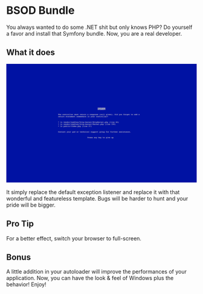 BSOD Bundle
===========

You always wanted to do some .NET shit but only knows PHP? Do yourself a favor and install that Symfony bundle. Now, you
are a real developer.

What it does
------------

![Demo](doc/demo.png)

It simply replace the default exception listener and replace it with that wonderful and featureless template. Bugs will 
be harder to hunt and your pride will be bigger.

Pro Tip
-------

For a better effect, switch your browser to full-screen.

Bonus
-----

A little addition in your autoloader will improve the performances of your application. Now, you can have the look & 
feel of Windows plus the behavior! Enjoy!
